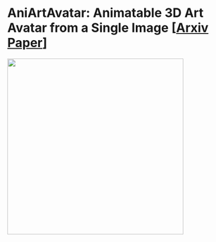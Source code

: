 # AniArtAvatar: Animatable 3D Art Avatar from a Single Image [[Arxiv Paper](https://arxiv.org/abs/2403.17631)]

<p float="left">
  <img src="demo.gif" width="400" />
</p>
